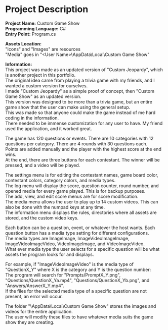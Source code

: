 # Project Description
**Project Name:** Custom Game Show <br />
**Programming Language:** C# <br />
**Entry Point:** Program.cs <br />

**Assets Location:** <br />
"Icons" and "Images" are resources <br />
"Media" goes in "\<User Name\>\AppData\Local\Custom Game Show" <br />

**Information:** <br />
This project was made as an updated version of "Custom Jeopardy", which is another project in this portfolio. <br />
The original idea came from playing a trivia game with my friends, and I wanted a custom version for ourselves. <br />
I made "Custom Jeopardy" as a simple proof of concept, then "Custom Game Show" as an updated version. <br />
This version was designed to be more than a trivia game, but an entire game show that the user can make using the general setup. <br />
This was made so that anyone could make the game instead of me hard coding in the information. <br />
There needed to be immense customization for any user to have. My friend used the application, and it worked great. <br />

The game has 120 questions or events. There are 10 categories with 12 questions per category. There are 4 rounds with 30 questions each. <br />
Points are added manually and the player with the highest score at the end wins. <br />
At the end, there are three buttons for each contestant. The winner will be pressed, and a video will be played. <br />

The settings menu is for editing the contestant names, game board color, contestant colors, category colors, and media types. <br />
The log menu will display the score, question counter, round number, and opened media for every game played. This is for backup purposes. <br />
The add, view, and edit score menus are for score modification. <br />
The media menu allows the user to play up to 14 custom videos. This can also be done with the numpad keys at any time. <br />
The information menu displays the rules, directories where all assets are stored, and the custom video keys. <br />

Each button can be a question, event, or whatever the host wants. Each question button has a media type setting for different configurations. <br />
The media types are ImageImage, ImageVideoImageImage, ImageVideoImageVideo, VideoImageImage, and VideoImageVideo. <br />
What ever media type the user selects for a specific question will be what assets the program looks for and displays. <br />

For example, if "ImageVideoImageVideo" is the media type of "QuestionX_Y" where X is the category and Y is the question number: <br />
The program will search for "Prompts/PromptX_Y.png", "Questions/QuestionX_Ya.mp4", "Questions/QuestionX_Yb.png", and "Answers/AnswerX_Y.mp4". <br />
If the files for the selected media type of a specific question are not present, an error will occur. <br />

The folder "<User Name>\AppData\Local\Custom Game Show" stores the images and videos for the entire application. <br />
The user will modify these files to have whatever media suits the game show they are creating.
